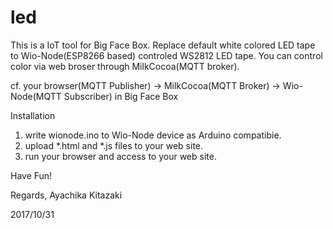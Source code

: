 # led

This is a IoT tool for Big Face Box.
Replace default white colored LED tape to Wio-Node(ESP8266 based) controled WS2812 LED tape.
You can control color via web broser through MilkCocoa(MQTT broker).

cf.
your browser(MQTT Publisher) -> MilkCocoa(MQTT Broker) -> Wio-Node(MQTT Subscriber) in Big Face Box

Installation
1. write wionode.ino to Wio-Node device as Arduino compatibie.
2. upload *.html and *.js files to your web site.
3. run your browser and access to your web site.

Have Fun!


Regards,
Ayachika Kitazaki

2017/10/31
